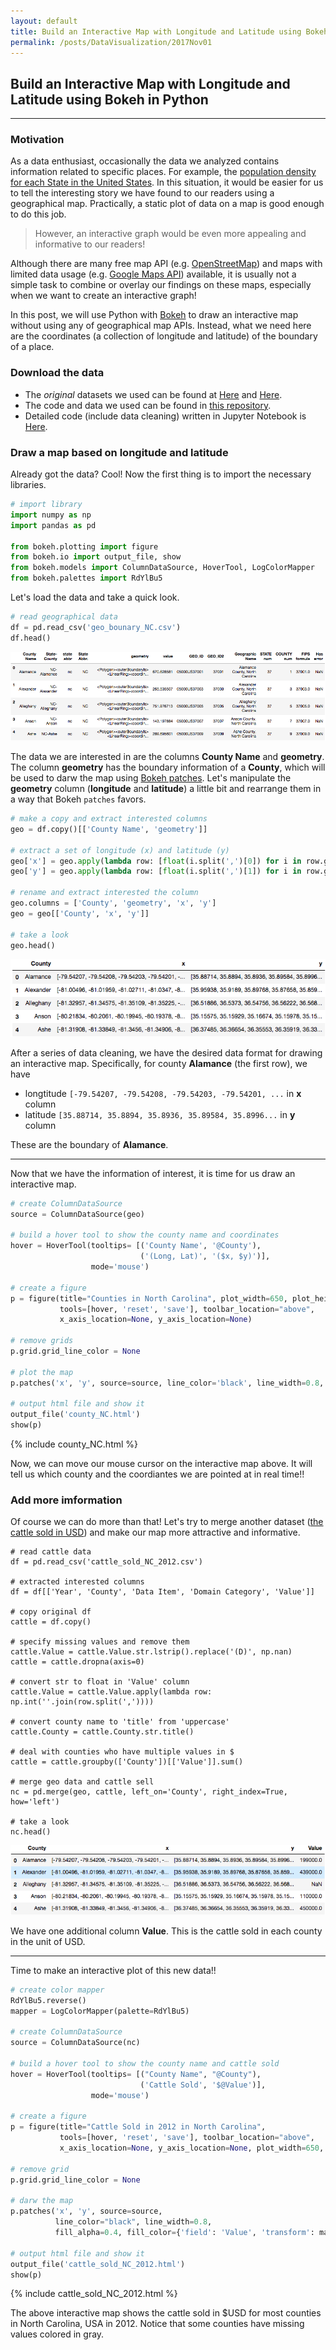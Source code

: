 ```yaml
---
layout: default
title: Build an Interactive Map with Longitude and Latitude using Bokeh in Python
permalink: /posts/DataVisualization/2017Nov01
---
```


## Build an Interactive Map with Longitude and Latitude using Bokeh in Python

---

### Motivation
As a data enthusiast, occasionally the data we analyzed contains information related to specific places. For example, the [population density for each State in the United States](https://en.wikipedia.org/wiki/List_of_U.S._states_and_territories_by_population). In this situation, it would be easier for us to tell the interesting story we have found to our readers using a geographical map. Practically, a static plot of data on a map is good enough to do this job. 

> However, an interactive graph would be even more appealing and informative to our readers!

Although there are many free map API (e.g. [OpenStreetMap](https://www.openstreetmap.org)) and maps with limited data usage (e.g. [Google Maps API](https://developers.google.com/maps/)) available, it is usually not a simple task to combine or overlay our findings on these maps, especially when we want to create an interactive graph! 

In this post, we will use Python with [Bokeh](https://bokeh.pydata.org/en/latest/) to draw an interactive map without using any of geographical map APIs. Instead, what we need here are the coordinates (a collection of longitude and latitude) of the boundary of a place.

### Download the data
- The *original* datasets we used can be found at [Here](https://fusiontables.google.com/DataSource?docid=1Ewx86_38dldGMt-fSKjBELX_VF7kuVz8cbXQ0A#rows:id=1) and [Here](https://quickstats.nass.usda.gov/). 
- The code and data we used can be found in [this repository](https://github.com/thsieh4/thsieh4.github.io/tree/master/code/2017Nov01).
- Detailed code (include data cleaning) written in Jupyter Notebook is [Here](https://github.com/thsieh4/thsieh4.github.io/blob/master/code/2017Nov01/BuildAnInteractiveMapWithLongitudeAndLatitudeUsingBokehInPython.ipynb).

### Draw a map based on longitude and latitude
Already got the data? Cool! Now the first thing is to import the necessary libraries.

```python
# import library
import numpy as np
import pandas as pd

from bokeh.plotting import figure
from bokeh.io import output_file, show
from bokeh.models import ColumnDataSource, HoverTool, LogColorMapper
from bokeh.palettes import RdYlBu5
```

Let's load the data and take a quick look.

``` python
# read geographical data
df = pd.read_csv('geo_bounary_NC.csv')
df.head()
```

<div class="scroll">
  <img src="/figure/2017Nov01_df_head.png" alt="df.head()">
</div>
  
The data we are interested in are the columns **County Name** and **geometry**. The column **geometry** has the boundary information of a **County**, which will be used to darw the map using [Bokeh patches](https://bokeh.pydata.org/en/latest/docs/reference/models/glyphs/patches.html). Let's manipulate the **geometry** column (**longitude** and **latitude**) a little bit and rearrange them in a way that Bokeh `patches` favors.

```python
# make a copy and extract interested columns
geo = df.copy()[['County Name', 'geometry']]

# extract a set of longitude (x) and latitude (y)
geo['x'] = geo.apply(lambda row: [float(i.split(',')[0]) for i in row.geometry[51:-55].split(' ')], axis=1)
geo['y'] = geo.apply(lambda row: [float(i.split(',')[1]) for i in row.geometry[51:-55].split(' ')], axis=1)

# rename and extract interested the column
geo.columns = ['County', 'geometry', 'x', 'y']
geo = geo[['County', 'x', 'y']]

# take a look
geo.head()
```

<div class="scroll">
  <img src="/figure/2017Nov01_head_geo.png" alt="geo.head()">
</div>

After a series of data cleaning, we have the desired data format for drawing an interactive map. Specifically, for county **Alamance** (the first row), we have
- longtitude `[-79.54207, -79.54208, -79.54203, -79.54201, ...` in **x** column
- latitude `[35.88714, 35.8894, 35.8936, 35.89584, 35.8996...` in **y** column

These are the boundary of **Alamance**.

---

Now that we have the information of interest, it is time for us draw an interactive map.

```python
# create ColumnDataSource
source = ColumnDataSource(geo)

# build a hover tool to show the county name and coordinates
hover = HoverTool(tooltips= [('County Name', '@County'),
                             ('(Long, Lat)', '($x, $y)')],
                  mode='mouse')

# create a figure
p = figure(title="Counties in North Carolina", plot_width=650, plot_height=300,
           tools=[hover, 'reset', 'save'], toolbar_location="above",
           x_axis_location=None, y_axis_location=None)

# remove grids
p.grid.grid_line_color = None

# plot the map
p.patches('x', 'y', source=source, line_color='black', line_width=0.8, fill_alpha=0.4)

# output html file and show it
output_file('county_NC.html')
show(p)
```

<div class="row">
  <div class="col-lg-1">
  </div>
  <div class="col-lg-auto">
    {% include county_NC.html %}
  </div>
  <div class="col-lg-1">
  </div>
</div>

Now, we can move our mouse cursor on the interactive map above. It will tell us which county and the coordiantes we are pointed at in real time!!

### Add more imformation
Of course we can do more than that! Let's try to merge another dataset ([the cattle sold in USD](https://github.com/thsieh4/thsieh4.github.io/blob/master/code/2017Nov01/cattle_sold_NC_2012.csv)) and make our map more attractive and informative.

```
# read cattle data 
df = pd.read_csv('cattle_sold_NC_2012.csv')

# extracted interested columns
df = df[['Year', 'County', 'Data Item', 'Domain Category', 'Value']]

# copy original df
cattle = df.copy()

# specify missing values and remove them
cattle.Value = cattle.Value.str.lstrip().replace('(D)', np.nan)
cattle = cattle.dropna(axis=0)

# convert str to float in 'Value' column
cattle.Value = cattle.Value.apply(lambda row: np.int(''.join(row.split(','))))

# convert county name to 'title' from 'uppercase'
cattle.County = cattle.County.str.title()

# deal with counties who have multiple values in $
cattle = cattle.groupby(['County'])[['Value']].sum()

# merge geo data and cattle sell
nc = pd.merge(geo, cattle, left_on='County', right_index=True, how='left')

# take a look
nc.head()
```

<div class="scroll">
  <img src="/figure/2017Nov01_head_nc.png" alt="nc.head()">
</div>

We have one additional column **Value**. This is the cattle sold in each county in the unit of USD. 

---

Time to make an interactive plot of this new data!!

```python
# create color mapper
RdYlBu5.reverse()
mapper = LogColorMapper(palette=RdYlBu5)

# create ColumnDataSource
source = ColumnDataSource(nc)

# build a hover tool to show the county name and cattle sold
hover = HoverTool(tooltips= [("County Name", "@County"),
                             ('Cattle Sold', '$@Value')],
                  mode='mouse')

# create a figure
p = figure(title="Cattle Sold in 2012 in North Carolina",
           tools=[hover, 'reset', 'save'], toolbar_location="above",
           x_axis_location=None, y_axis_location=None, plot_width=650, plot_height=300)

# remove grid
p.grid.grid_line_color = None

# darw the map
p.patches('x', 'y', source=source,
          line_color="black", line_width=0.8,
          fill_alpha=0.4, fill_color={'field': 'Value', 'transform': mapper},)

# output html file and show it
output_file('cattle_sold_NC_2012.html')
show(p)
```

<div class="row">
  <div class="col-lg-1">
  </div>
  <div class="col-lg-auto">
    {% include cattle_sold_NC_2012.html %}
  </div>
  <div class="col-lg-1">
  </div>
</div>

The above interactive map shows the cattle sold in $USD for most counties in North Carolina, USA in 2012. Notice that some counties have missing values colored in gray.
